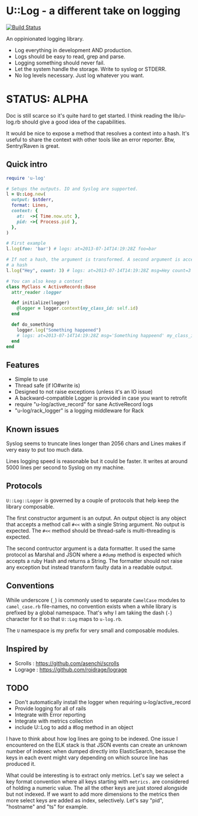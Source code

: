 U::Log - a different take on logging
====================================

[![Build Status](https://travis-ci.org/zimbatm/u-log.svg?branch=master)](https://travis-ci.org/zimbatm/u-log)

An oppinionated logging library.

* Log everything in development AND production.
* Logs should be easy to read, grep and parse.
* Logging something should never fail.
* Let the system handle the storage. Write to syslog or STDERR.
* No log levels necessary. Just log whatever you want.

STATUS: ALPHA
=============

Doc is still scarce so it's quite hard to get started. I think reading the
lib/u-log.rb should give a good idea of the capabilities.

It would be nice to expose a method that resolves a context into a hash. It's
useful to share the context with other tools like an error reporter. Btw,
Sentry/Raven is great.

Quick intro
-----------

```ruby
require 'u-log'

# Setups the outputs. IO and Syslog are supported.
l = U::Log.new(
  output: $stderr,
  format: Lines,
  context: {
    at:  ->{ Time.now.utc },
    pid: ->{ Process.pid },
  },
)

# First example
l.log(foo: 'bar') # logs: at=2013-07-14T14:19:28Z foo=bar

# If not a hash, the argument is transformed. A second argument is accepted as
# a hash
l.log("Hey", count: 3) # logs: at=2013-07-14T14:19:28Z msg=Hey count=3

# You can also keep a context
class MyClass < ActiveRecord::Base
  attr_reader :logger

  def initialize(logger)
    @logger = logger.context(my_class_id: self.id)
  end

  def do_something
    logger.log("Something happened")
    # logs: at=2013-07-14T14:19:28Z msg='Something happeend' my_class_id: 2324
  end
end
```

Features
--------

* Simple to use
* Thread safe (if IO#write is)
* Designed to not raise exceptions (unless it's an IO issue)
* A backward-compatible Logger is provided in case you want to retrofit
* require "u-log/active_record" for sane ActiveRecord logs
* "u-log/rack_logger" is a logging middleware for Rack

Known issues
------------

Syslog seems to truncate lines longer than 2056 chars and Lines makes if very
easy to put too much data.

Lines logging speed is reasonable but it could be faster. It writes at around
5000 lines per second to Syslog on my machine.

Protocols
---------

`U::Log::Logger` is governed by a couple of protocols that help keep the
library composable.

The first constructor argument is an output. An output object is any object
that accepts a method call `#<<` with a single String argument. No output is
expected. The `#<<` method should be thread-safe is multi-threading is
expected.

The second contructor argument is a data formatter. It used the same protocol
as Marshal and JSON where a `#dump` method is expected which accepts a ruby
Hash and returns a String. The formatter should not raise any exception but
instead transform faulty data in a readable output.

Conventions
-----------

While underscore (`_`) is commonly used to separate `CamelCase` modules to
`camel_case.rb` file-names, no convention exists when a while library is
prefixed by a global namespace. That's why I am taking the dash (`-`)
character for it so that `U::Log` maps to `u-log.rb`.

The `U` namespace is my prefix for very small and composable modules.

Inspired by
-----------

 * Scrolls : https://github.com/asenchi/scrolls
 * Lograge : https://github.com/roidrage/lograge

TODO
----

* Don't automatically install the logger when requiring u-log/active_record
* Provide logging for all of rails
* Integrate with Error reporting
* Integrate with metrics collection
* include U::Log to add a #log method in an object

I have to think about how log lines are going to be indexed. One issue I
encountered on the ELK stack is that JSON events can create an unknown number
of indexec when dumped directly into ElasticSearch, because the keys in each
event might vary depending on which source line has produced it.

What could be interesting is to extract only metrics. Let's say we select a
key format convention where all keys starting with `metrics.` are considered
of holding a numeric value. The all the other keys are just stored alongside
but not indexed. If we want to add more dimensions to the metrics then more
select keys are added as index, selectively. Let's say "pid", "hostname" and
"ts" for example.

